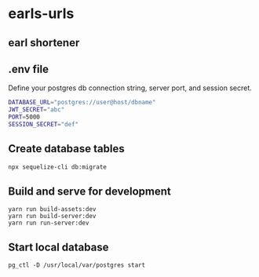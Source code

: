 # earls-urls

## earl shortener

## .env file
Define your postgres db connection string, server port, and session secret.

```sh
DATABASE_URL="postgres://user@host/dbname"
JWT_SECRET="abc"
PORT=5000
SESSION_SECRET="def"
```

## Create database tables
```sh
npx sequelize-cli db:migrate
```

## Build and serve for development
```
yarn run build-assets:dev
yarn run build-server:dev
yarn run run-server:dev
```

## Start local database
```
pg_ctl -D /usr/local/var/postgres start
```